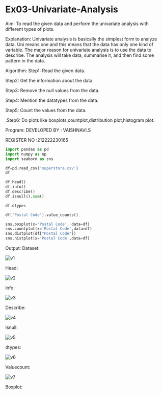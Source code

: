 # Ex03-Univariate-Analysis

Aim:
To read the given data and perform the univariate analysis with different types of plots.

Explanation:
Univariate analysis is basically the simplest form to analyze data. Uni means one and this means that the data has only one kind of variable. The major reason for univariate analysis is to use the data to describe. The analysis will take data, summarise it, and then find some pattern in the data.

Algorithm:
Step1:
Read the given data.

Step2:
Get the information about the data.

Step3:
Remove the null values from the data.

Step4:
Mention the datatypes from the data.

Step5:
Count the values from the data.

.Step6:
Do plots like boxplots,countplot,distribution plot,histogram plot.

Program:
DEVELOPED BY : VAISHNAVI.S

REGISTER NO :212222230165

~~~py
import pandas as pd
import numpy as np
import seaborn as sns

df=pd.read_csv('superstore.csv')
df

df.head()
df.info()
df.describe()
df.isnull().sum()

df.dtypes

df['Postal Code'].value_counts()

sns.boxplot(x='Postal Code', data=df)
sns.countplot(x='Postal Code',data=df)
sns.distplot(df["Postal Code"])
sns.histplot(x='Postal Code',data=df)
~~~
Output:
Dataset:

![v1](https://user-images.githubusercontent.com/118541897/228145053-709f1b77-e706-446a-86ed-56348210d924.png)

Head:

![v2](https://user-images.githubusercontent.com/118541897/228145209-d44d551f-4c80-4e40-ba5e-c705ebb65995.png)

Info:

![v3](https://user-images.githubusercontent.com/118541897/228145282-68e67bea-02da-4b3b-80dd-fd9a02179d72.png)

Describe:

![v4](https://user-images.githubusercontent.com/118541897/228145515-c8b6557f-b370-4b56-9ffb-5315208309f6.png)

Isnull:

![v5](https://user-images.githubusercontent.com/118541897/228145591-4f0449d3-320e-41fd-bc08-0d843ea32d67.png)

dtypes:

![v6](https://user-images.githubusercontent.com/118541897/228145657-394f5e73-9248-4650-ab99-708d59957c43.png)

Valuecount:

![v7](https://user-images.githubusercontent.com/118541897/228145795-1d627a21-1b92-4713-abd1-f2476b40bbec.png)

Boxplot:











